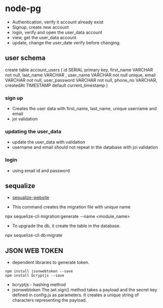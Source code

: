 # node-pg

- Authentication, verify it account already exist
- Signup, create new account
- login, verify and open the user_data account
- view, get the user_data account
- update, change the user_date verify before changing.

## user schema

create table account_users (
id SERIAL primary key,
first_name VARCHAR not null,
last_name VARCHAR ,
user_name VARCHAR not null unique,
email VARCHAR not null,
user_password VARCHAR not null,
phone_no VARCHAR,
createdAt TIMESTAMP default current_timestamp
)

### sign up

- Creates the user data with first_name, last_name, unique username and email
- joi validation

### updating the user_data

- update the user_data with validation
- username and email should not repeat in the database with joi validation

### login

- using email id and password

## sequalize

- [sequalize-website](https://sequelize.org/docs/v6/getting-started/#promises-and-asyncawait)

- This command creates the migration file with unique name

npx sequelize-cli migration:generate --name <module_name>

- To upgrade the db, it create the table in the database.

npx sequelize-cli db:migrate

## JSON WEB TOKEN

- dependent libraries to generate token.

```
npm install jsonwebtoken --save
npm install bcryptjs --save
```

- bcryptjs - hashing method
- jsonwebtoken
  The jwt.sign() method takes a payload and the secret key defined in config.js as parameters. It creates a unique string of characters representing the payload.
